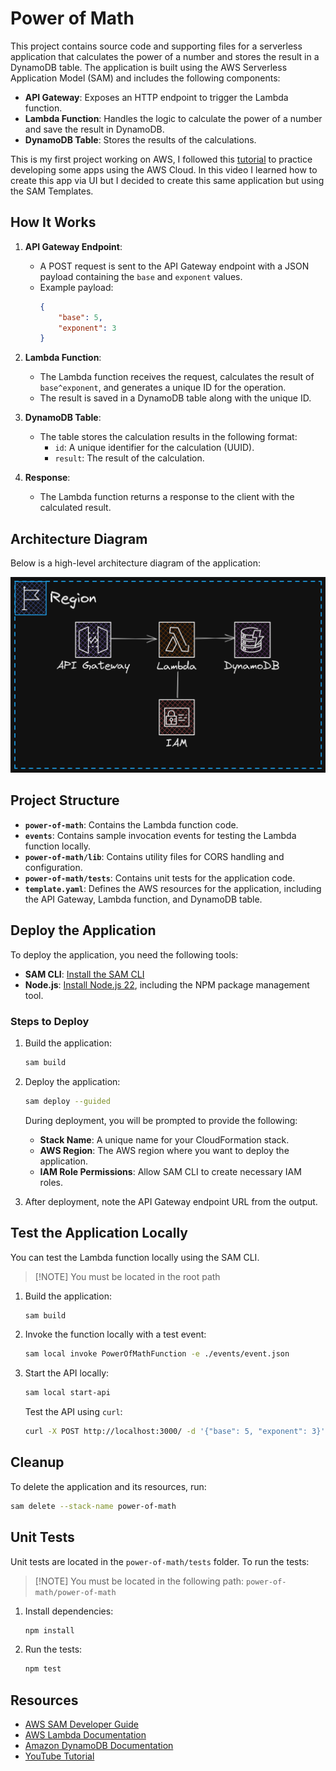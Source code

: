 # Power of Math

This project contains source code and supporting files for a serverless application that calculates the power of a number and stores the result in a DynamoDB table. The application is built using the AWS Serverless Application Model (SAM) and includes the following components:

-   **API Gateway**: Exposes an HTTP endpoint to trigger the Lambda function.
-   **Lambda Function**: Handles the logic to calculate the power of a number and save the result in DynamoDB.
-   **DynamoDB Table**: Stores the results of the calculations.

This is my first project working on AWS, I followed this [tutorial](https://www.youtube.com/watch?v=7m_q1ldzw0U&list=PLwyXYwu8kL0wMalR9iXJIPfiMYWNFWQzx&index=3&ab_channel=TinyTechnicalTutorials) to practice developing some apps using the AWS Cloud. In this video I learned how to create this app via UI but I decided to create this same application but using the SAM Templates.

## How It Works

1. **API Gateway Endpoint**:

    - A POST request is sent to the API Gateway endpoint with a JSON payload containing the `base` and `exponent` values.
    - Example payload:
        ```json
        {
            "base": 5,
            "exponent": 3
        }
        ```

2. **Lambda Function**:

    - The Lambda function receives the request, calculates the result of `base^exponent`, and generates a unique ID for the operation.
    - The result is saved in a DynamoDB table along with the unique ID.

3. **DynamoDB Table**:

    - The table stores the calculation results in the following format:
        - `id`: A unique identifier for the calculation (UUID).
        - `result`: The result of the calculation.

4. **Response**:
    - The Lambda function returns a response to the client with the calculated result.

## Architecture Diagram

Below is a high-level architecture diagram of the application:

![Power of Math Diagram Architecture](./docs/power-of-math_diagram.png)

## Project Structure

-   **`power-of-math`**: Contains the Lambda function code.
-   **`events`**: Contains sample invocation events for testing the Lambda function locally.
-   **`power-of-math/lib`**: Contains utility files for CORS handling and configuration.
-   **`power-of-math/tests`**: Contains unit tests for the application code.
-   **`template.yaml`**: Defines the AWS resources for the application, including the API Gateway, Lambda function, and DynamoDB table.

## Deploy the Application

To deploy the application, you need the following tools:

-   **SAM CLI**: [Install the SAM CLI](https://docs.aws.amazon.com/serverless-application-model/latest/developerguide/serverless-sam-cli-install.html)
-   **Node.js**: [Install Node.js 22](https://nodejs.org/en/), including the NPM package management tool.

### Steps to Deploy

1. Build the application:

    ```bash
    sam build
    ```

2. Deploy the application:

    ```bash
    sam deploy --guided
    ```

    During deployment, you will be prompted to provide the following:

    - **Stack Name**: A unique name for your CloudFormation stack.
    - **AWS Region**: The AWS region where you want to deploy the application.
    - **IAM Role Permissions**: Allow SAM CLI to create necessary IAM roles.

3. After deployment, note the API Gateway endpoint URL from the output.

## Test the Application Locally

You can test the Lambda function locally using the SAM CLI.

> [!NOTE] You must be located in the root path

1. Build the application:

    ```bash
    sam build
    ```

2. Invoke the function locally with a test event:

    ```bash
    sam local invoke PowerOfMathFunction -e ./events/event.json
    ```

3. Start the API locally:

    ```bash
    sam local start-api
    ```

    Test the API using `curl`:

    ```bash
    curl -X POST http://localhost:3000/ -d '{"base": 5, "exponent": 3}' -H "Content-Type: application/json"
    ```

## Cleanup

To delete the application and its resources, run:

```bash
sam delete --stack-name power-of-math
```

## Unit Tests

Unit tests are located in the `power-of-math/tests` folder. To run the tests:

>[!NOTE] You must be located in the following path: `power-of-math/power-of-math`

1. Install dependencies:

    ```bash
    npm install
    ```

2. Run the tests:
    ```bash
    npm test
    ```

## Resources

-   [AWS SAM Developer Guide](https://docs.aws.amazon.com/serverless-application-model/latest/developerguide/what-is-sam.html)
-   [AWS Lambda Documentation](https://docs.aws.amazon.com/lambda/latest/dg/welcome.html)
-   [Amazon DynamoDB Documentation](https://docs.aws.amazon.com/amazondynamodb/latest/developerguide/Introduction.html)
-   [YouTube Tutorial](https://www.youtube.com/watch?v=7m_q1ldzw0U&list=PLwyXYwu8kL0wMalR9iXJIPfiMYWNFWQzx&index=3&ab_channel=TinyTechnicalTutorials)
